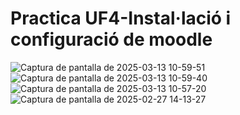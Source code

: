 # Practica UF4-Instal·lació i configuració de moodle

![Captura de pantalla de 2025-03-13 10-59-51](https://github.com/user-attachments/assets/f5bfe488-f2b9-4eda-a660-a5b2b7a2b049)
![Captura de pantalla de 2025-03-13 10-59-40](https://github.com/user-attachments/assets/57fd4244-a7fb-44ba-a509-a9e324998122)
![Captura de pantalla de 2025-03-13 10-57-20](https://github.com/user-attachments/assets/b468fa3b-5e5e-420f-b25b-9f73fc2e3c88)
![Captura de pantalla de 2025-02-27 14-13-27](https://github.com/user-attachments/assets/8924fcaf-7b38-4b70-9445-1eae3d861d49)
